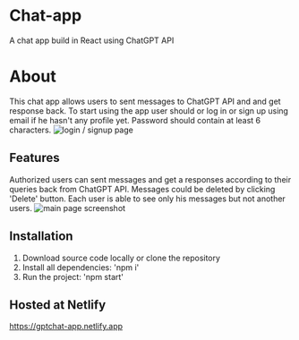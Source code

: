 # Chat-app

A chat app build in React using ChatGPT API

# About

This chat app allows users to sent messages to ChatGPT API and and get response back. To start using the app user should or log in or sign up using email if he hasn't any profile yet.
Password should contain at least 6 characters.
![login / signup page](https://i.imgur.com/rQyFHVv.png)

## Features

Authorized users can sent messages and get a responses according to their queries back from ChatGPT API. Messages could be deleted by clicking 'Delete' button.
Each user is able to see only his messages but not another users.
![main page screenshot](https://i.imgur.com/3mwcmSu.png)

## Installation

1. Download source code locally or clone the repository
2. Install all dependencies: 'npm i'
3. Run the project: 'npm start'

## Hosted at Netlify
https://gptchat-app.netlify.app
